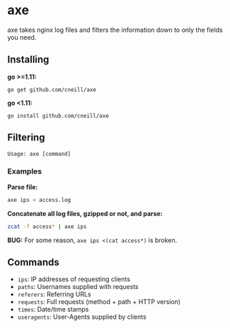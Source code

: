 # axe

axe takes nginx log files and filters the information down to only the fields you need.

## Installing

__go >=1.11:__

`go get github.com/cneill/axe`

__go <1.11:__

`go install github.com/cneill/axe`

## Filtering

`Usage: axe [command]`

### Examples

__Parse file:__

```bash
axe ips < access.log
```

__Concatenate all log files, gzipped or not, and parse:__

```bash
zcat -f access* | axe ips
```

__BUG:__ For some reason, `axe ips <(cat access*)` is broken.

## Commands
- `ips`: IP addresses of requesting clients
- `paths`: Usernames supplied with requests
- `referers`: Referring URLs
- `requests`: Full requests (method + path + HTTP version)
- `times`: Date/time stamps
- `useragents`: User-Agents supplied by clients
